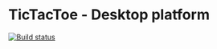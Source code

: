 # TicTacToe - Desktop platform

[![Build status](https://ci.appveyor.com/api/projects/status/8ba371eg3y0xcedi?svg=true)](https://ci.appveyor.com/project/bogolyandras/tictactoe-desktop)
